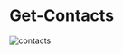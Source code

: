 # Get-Contacts


![contacts](https://github.com/HHovhannisyan/Get-Contacts/assets/115705782/1d3d359b-7bb0-4783-bde8-37581032c2eb)
